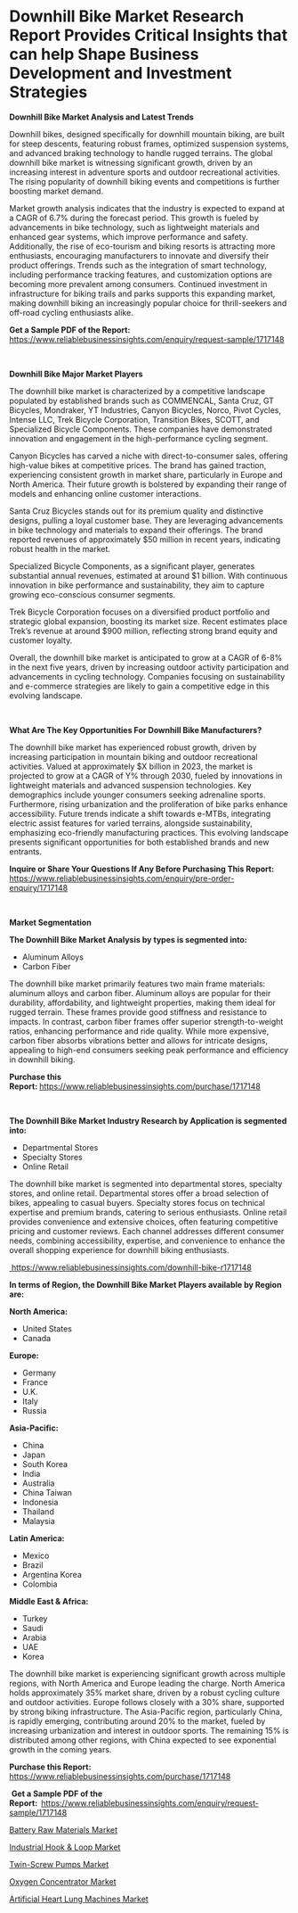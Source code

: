 <p><h1>Downhill Bike Market Research Report Provides Critical Insights that can help Shape Business Development and Investment Strategies</h1></p><p><strong>Downhill Bike Market Analysis and Latest Trends</strong></p>
<p><p>Downhill bikes, designed specifically for downhill mountain biking, are built for steep descents, featuring robust frames, optimized suspension systems, and advanced braking technology to handle rugged terrains. The global downhill bike market is witnessing significant growth, driven by an increasing interest in adventure sports and outdoor recreational activities. The rising popularity of downhill biking events and competitions is further boosting market demand.</p><p>Market growth analysis indicates that the industry is expected to expand at a CAGR of 6.7% during the forecast period. This growth is fueled by advancements in bike technology, such as lightweight materials and enhanced gear systems, which improve performance and safety. Additionally, the rise of eco-tourism and biking resorts is attracting more enthusiasts, encouraging manufacturers to innovate and diversify their product offerings. Trends such as the integration of smart technology, including performance tracking features, and customization options are becoming more prevalent among consumers. Continued investment in infrastructure for biking trails and parks supports this expanding market, making downhill biking an increasingly popular choice for thrill-seekers and off-road cycling enthusiasts alike.</p></p>
<p><strong>Get a Sample PDF of the Report:&nbsp;</strong> <a href="https://www.reliablebusinessinsights.com/enquiry/request-sample/1717148?utm_campaign=1539&utm_medium=2&utm_source=Github&utm_content=ia&utm_term=13102024&utm_id=downhill-bike">https://www.reliablebusinessinsights.com/enquiry/request-sample/1717148</a></p>
<p>&nbsp;</p>
<p><strong>Downhill Bike Major Market Players</strong></p>
<p><p>The downhill bike market is characterized by a competitive landscape populated by established brands such as COMMENCAL, Santa Cruz, GT Bicycles, Mondraker, YT Industries, Canyon Bicycles, Norco, Pivot Cycles, Intense LLC, Trek Bicycle Corporation, Transition Bikes, SCOTT, and Specialized Bicycle Components. These companies have demonstrated innovation and engagement in the high-performance cycling segment.</p><p>Canyon Bicycles has carved a niche with direct-to-consumer sales, offering high-value bikes at competitive prices. The brand has gained traction, experiencing consistent growth in market share, particularly in Europe and North America. Their future growth is bolstered by expanding their range of models and enhancing online customer interactions.</p><p>Santa Cruz Bicycles stands out for its premium quality and distinctive designs, pulling a loyal customer base. They are leveraging advancements in bike technology and materials to expand their offerings. The brand reported revenues of approximately $50 million in recent years, indicating robust health in the market.</p><p>Specialized Bicycle Components, as a significant player, generates substantial annual revenues, estimated at around $1 billion. With continuous innovation in bike performance and sustainability, they aim to capture growing eco-conscious consumer segments.</p><p>Trek Bicycle Corporation focuses on a diversified product portfolio and strategic global expansion, boosting its market size. Recent estimates place Trek’s revenue at around $900 million, reflecting strong brand equity and customer loyalty.</p><p>Overall, the downhill bike market is anticipated to grow at a CAGR of 6-8% in the next five years, driven by increasing outdoor activity participation and advancements in cycling technology. Companies focusing on sustainability and e-commerce strategies are likely to gain a competitive edge in this evolving landscape.</p></p>
<p>&nbsp;</p>
<p><strong>What Are The Key Opportunities For Downhill Bike Manufacturers?</strong></p>
<p><p>The downhill bike market has experienced robust growth, driven by increasing participation in mountain biking and outdoor recreational activities. Valued at approximately $X billion in 2023, the market is projected to grow at a CAGR of Y% through 2030, fueled by innovations in lightweight materials and advanced suspension technologies. Key demographics include younger consumers seeking adrenaline sports. Furthermore, rising urbanization and the proliferation of bike parks enhance accessibility. Future trends indicate a shift towards e-MTBs, integrating electric assist features for varied terrains, alongside sustainability, emphasizing eco-friendly manufacturing practices. This evolving landscape presents significant opportunities for both established brands and new entrants.</p></p>
<p><strong>Inquire or Share Your Questions If Any Before Purchasing This Report:</strong> <a href="https://www.reliablebusinessinsights.com/enquiry/pre-order-enquiry/1717148?utm_campaign=1539&utm_medium=2&utm_source=Github&utm_content=ia&utm_term=13102024&utm_id=downhill-bike">https://www.reliablebusinessinsights.com/enquiry/pre-order-enquiry/1717148</a></p>
<p>&nbsp;</p>
<p><strong>Market Segmentation</strong></p>
<p><strong>The Downhill Bike Market Analysis by types is segmented into:</strong></p>
<p><ul><li>Aluminum Alloys</li><li>Carbon Fiber</li></ul></p>
<p><p>The downhill bike market primarily features two main frame materials: aluminum alloys and carbon fiber. Aluminum alloys are popular for their durability, affordability, and lightweight properties, making them ideal for rugged terrain. These frames provide good stiffness and resistance to impacts. In contrast, carbon fiber frames offer superior strength-to-weight ratios, enhancing performance and ride quality. While more expensive, carbon fiber absorbs vibrations better and allows for intricate designs, appealing to high-end consumers seeking peak performance and efficiency in downhill biking.</p></p>
<p><strong>Purchase this Report:&nbsp;</strong><a href="https://www.reliablebusinessinsights.com/purchase/1717148?utm_campaign=1539&utm_medium=2&utm_source=Github&utm_content=ia&utm_term=13102024&utm_id=downhill-bike">https://www.reliablebusinessinsights.com/purchase/1717148</a></p>
<p>&nbsp;</p>
<p><strong>The Downhill Bike Market Industry Research by Application is segmented into:</strong></p>
<p><ul><li>Departmental Stores</li><li>Specialty Stores</li><li>Online Retail</li></ul></p>
<p><p>The downhill bike market is segmented into departmental stores, specialty stores, and online retail. Departmental stores offer a broad selection of bikes, appealing to casual buyers. Specialty stores focus on technical expertise and premium brands, catering to serious enthusiasts. Online retail provides convenience and extensive choices, often featuring competitive pricing and customer reviews. Each channel addresses different consumer needs, combining accessibility, expertise, and convenience to enhance the overall shopping experience for downhill biking enthusiasts.</p></p>
<p><a href="https://www.reliablebusinessinsights.com/downhill-bike-r1717148?utm_campaign=1539&utm_medium=2&utm_source=Github&utm_content=ia&utm_term=13102024&utm_id=downhill-bike">&nbsp;https://www.reliablebusinessinsights.com/downhill-bike-r1717148</a></p>
<p><strong>In terms of Region, the Downhill Bike Market Players available by Region are:</strong></p>
<p>
    <p> <strong> North America: </strong>
        <ul>
            <li>United States</li>
            <li>Canada</li>
        </ul>
        </p> 
    <p> <strong> Europe: </strong>
        <ul>
            <li>Germany</li>
            <li>France</li>
            <li>U.K.</li>
            <li>Italy</li>
            <li>Russia</li>
        </ul>
        </p> 
    <p> <strong> Asia-Pacific: </strong>
        <ul>
            <li>China</li>
            <li>Japan</li>
            <li>South Korea</li>
            <li>India</li>
            <li>Australia</li>
            <li>China Taiwan</li>
            <li>Indonesia</li>
            <li>Thailand</li>
            <li>Malaysia</li>
        </ul>
        </p> 
    <p> <strong> Latin America: </strong>
        <ul>
            <li>Mexico</li>
            <li>Brazil</li>
            <li>Argentina Korea</li>
            <li>Colombia</li>
        </ul>
        </p> 
    <p> <strong> Middle East & Africa: </strong>
        <ul>
            <li>Turkey</li>
            <li>Saudi</li>
            <li>Arabia</li>
            <li>UAE</li>
            <li>Korea</li>
        </ul>
    </p>
    </p>
<p><p>The downhill bike market is experiencing significant growth across multiple regions, with North America and Europe leading the charge. North America holds approximately 35% market share, driven by a robust cycling culture and outdoor activities. Europe follows closely with a 30% share, supported by strong biking infrastructure. The Asia-Pacific region, particularly China, is rapidly emerging, contributing around 20% to the market, fueled by increasing urbanization and interest in outdoor sports. The remaining 15% is distributed among other regions, with China expected to see exponential growth in the coming years.</p></p>
<p><strong>Purchase this Report: </strong><a href="https://www.reliablebusinessinsights.com/purchase/1717148?utm_campaign=1539&utm_medium=2&utm_source=Github&utm_content=ia&utm_term=13102024&utm_id=downhill-bike">https://www.reliablebusinessinsights.com/purchase/1717148</a></p>
<p>&nbsp;<strong>Get a Sample PDF of the Report:&nbsp;&nbsp;</strong><a href="https://www.reliablebusinessinsights.com/enquiry/request-sample/1717148?utm_campaign=1539&utm_medium=2&utm_source=Github&utm_content=ia&utm_term=13102024&utm_id=downhill-bike">https://www.reliablebusinessinsights.com/enquiry/request-sample/1717148</a></p>
<p><strong></strong></p>
<p><p><a href="https://www.linkedin.com/pulse/market-insights-global-battery-raw-materials-forecast-innovation-kjhmf?utm_campaign=1539&utm_medium=2&utm_source=Github&utm_content=ia&utm_term=13102024&utm_id=downhill-bike">Battery Raw Materials Market</a></p><p><a href="https://www.linkedin.com/pulse/exploring-industrial-hook-loop-market-dynamics-global-trends-dmcrf?utm_campaign=1539&utm_medium=2&utm_source=Github&utm_content=ia&utm_term=13102024&utm_id=downhill-bike">Industrial Hook & Loop Market</a></p><p><a href="https://www.linkedin.com/pulse/twin-screw-pumps-market-refracting-trends-consumer-behaviors-jscvf?utm_campaign=1539&utm_medium=2&utm_source=Github&utm_content=ia&utm_term=13102024&utm_id=downhill-bike">Twin-Screw Pumps Market</a></p><p><a href="https://www.linkedin.com/pulse/oxygen-concentrator-market-segmentation-in-depth-analysis-home-prv6f?utm_campaign=1539&utm_medium=2&utm_source=Github&utm_content=ia&utm_term=13102024&utm_id=downhill-bike">Oxygen Concentrator Market</a></p><p><a href="https://www.linkedin.com/pulse/artificial-heart-lung-machines-market-global-share-ranking-yrmee?utm_campaign=1539&utm_medium=2&utm_source=Github&utm_content=ia&utm_term=13102024&utm_id=downhill-bike">Artificial Heart Lung Machines Market</a></p></p>
